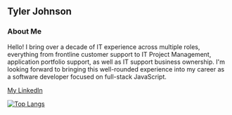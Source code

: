 ## Tyler Johnson

### About Me

Hello! I bring over a decade of IT experience across multiple roles, everything from frontline customer support to IT Project Management, application portfolio support, as well as IT support business ownership. I'm looking forward to bringing this well-rounded experience into my career as a software developer focused on full-stack JavaScript.


[My LinkedIn](https://www.linkedin.com/in/tyler-a-johnson-wa/)

[![Top Langs](https://github-readme-stats.vercel.app/api/top-langs/?username=tjohnson986&layout=compact&theme=dark)](https://github.com/anuraghazra/github-readme-stats)

<!---
TJohnson986/TJohnson986 is a ✨ special ✨ repository because its `README.md` (this file) appears on your GitHub profile.
You can click the Preview link to take a look at your changes.
--->
